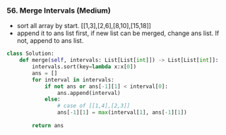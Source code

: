 ### 56. Merge Intervals (Medium)
- sort all array by start. [[1,3],[2,6],[8,10],[15,18]]
- append it to ans list first, if new list can be merged, change ans list. If not, append to ans list. 

```python
class Solution:
    def merge(self, intervals: List[List[int]]) -> List[List[int]]:
        intervals.sort(key=lambda x:x[0])
        ans = []
        for interval in intervals:
            if not ans or ans[-1][1] < interval[0]:
                ans.append(interval)
            else:
                # case of [[1,4],[2,3]]
                ans[-1][1] = max(interval[1], ans[-1][1])
        
        return ans
```

